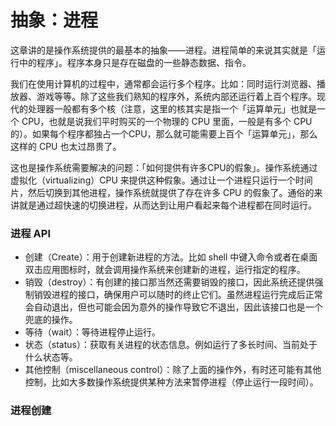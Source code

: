 # 抽象：进程

这章讲的是操作系统提供的最基本的抽象——进程。进程简单的来说其实就是「运行中的程序」。程序本身只是存在磁盘的一些静态数据、指令。

我们在使用计算机的过程中，通常都会运行多个程序。比如：同时运行浏览器、播放器、游戏等等。除了这些我们熟知的程序外，系统内部还运行着上百个程序。现代的处理器一般都有多个核（注意，这里的核其实是指一个「运算单元」也就是一个 CPU，也就是说我们平时购买的一个物理的 CPU 里面，一般是有多个 CPU 的）。如果每个程序都独占一个CPU，那么就可能需要上百个「运算单元」，那么这样的 CPU 也太过昂贵了。

这也是操作系统需要解决的问题：「如何提供有许多CPU的假象」。操作系统通过虚拟化（virtualizing）CPU 来提供这种假象。通过让一个进程只运行一个时间片，然后切换到其他进程，操作系统就提供了存在许多 CPU 的假象了。通俗的来讲就是通过超快速的切换进程，从而达到让用户看起来每个进程都在同时运行。

### 进程 API

* 创建（Create）：用于创建新进程的方法。比如 shell 中键入命令或者在桌面双击应用图标时，就会调用操作系统来创建新的进程，运行指定的程序。
* 销毁（destroy）：有创建的接口那当然还需要销毁的接口，因此系统还提供强制销毁进程的接口，确保用户可以随时的终止它们。虽然进程运行完成后正常会自动退出，但也可能会因为意外的操作导致它不退出，因此该接口也是一个兜底的操作。
* 等待（wait）：等待进程停止运行。
* 状态（status）：获取有关进程的状态信息。例如运行了多长时间、当前处于什么状态等。
* 其他控制（miscellaneous control）：除了上面的操作外，有时还可能有其他控制，比如大多数操作系统提供某种方法来暂停进程（停止运行一段时间）。

### 进程创建













